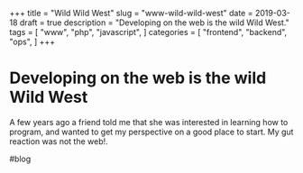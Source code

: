 +++
title = "Wild Wild West"
slug = "www-wild-wild-west"
date = 2019-03-18
draft = true
description = "Developing on the web is the wild Wild West."
tags = [
    "www",
    "php",
    "javascript",
]
categories = [
    "frontend",
    "backend",
    "ops",
]
+++ 

# Developing on the web is the wild Wild West
A few years ago a friend told me that she was interested in learning how to program, and wanted to get my perspective on a good place to start. My gut reaction was not the web!. 

#blog